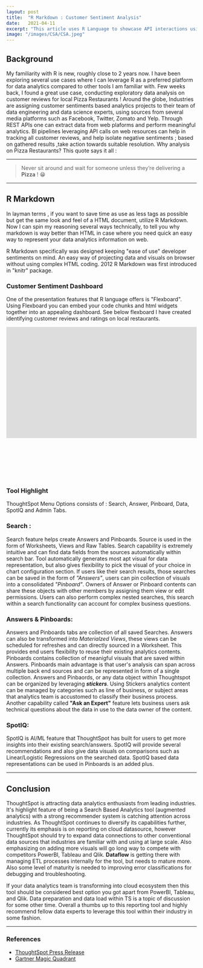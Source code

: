 ```yaml
---
layout: post
title:  "R Markdown : Customer Sentiment Analysis"
date:   2021-04-11
excerpt: "This article uses R Language to showcase API interactions using Markdown"
image: "/images/CSA/CSA.jpeg"
---
```


<h2>Background</h2>
<p>My familiarity with R is new, roughly close to 2 years now. I have been exploring several use cases where I can leverage R as a preferred platform for data analytics compared to other tools I am familiar with. Few weeks back, I found a great use case, conducting exploratory data analysis on customer reviews for local Pizza Restaurants ! Around the globe, Industries are assigning customer sentiments based analytics projects to their team of data engineering and data science experts, using sources from several media platforms such as Facebook, Twitter, Zomato and Yelp. Through REST APIs one can extract data from web plaforms and perform meaningful analytics. BI pipelines leveraging API calls on web resources can help in tracking all customer reviews, and help isolate negative sentiments ; based on gathered results ,take action towards suitable resolution. Why analysis on Pizza Restaurants? This quote says it all :</p>
<hr />  
<p>
    <blockquote>Never sit around and wait for someone unless they’re delivering a <b>Pizza</b> ! &#128513; </blockquote>
</p>
<hr />

<h2>R Markdown</h2>

<p> 
In layman terms , if you want to save time as use as less tags as possible but get the same look and feel of a HTML document, utilize R Markdown. Now I can spin my reasoning several ways technically, to tell you why markdown is way better than HTML in case where you need quick an easy way to represent your data analytics information on web. 
</p>

<p> 
R Markdown specifically was designed keeping "ease of use" developer sentiments on mind. An easy way of projecting data and visuals on browser without using complex HTML coding. 2012 R Markdown was first introduced in "knitr" package.
</p>

<h3>Customer Sentiment Dashboard</h3>
<p>One of the presentation features that R language offers is "Flexboard". Using Flexboard you can embed your code chunks and html widgets together into an appealing dashboard. See below flexboard I have created identifying customer reviews and ratings on local restaurants.</p>
<div style="overflow: hidden;position: relative; height:400px;"  >
      <iframe class="" rel="nofollow" style="height: 1000px; width: 4000px; transform: scale(0.294167) !important; transform-origin: 0px 0px;" frameborder="0" scrolling="no" 
      src="https://abhi2020-ds.github.io/flexboard_examples/"></iframe></div>

<h3>Tool Highlight</h3>
<p><span class="image right"><img src="{{ "/images/Top Menu.png" | absolute_url }}" alt="" /></span>ThoughtSpot Menu Options consists of : Search, Answer, Pinboard, Data, SpotIQ and Admin Tabs.</p>

<h3>Search : </h3>
<p> <span class="image right"><img src="{{ "/images/Search.png" | absolute_url }}" alt="" /></span>Search feature helps create Answers and Pinboards. Source is used in the form of Worksheets, Views and Raw Tables. Search capability is extremely intuitive and can find data fields from the sources automatically within search bar.  Tool automatically generates most apt visual for data representation, but also gives flexibility to pick the visual of your choice in chart configuration section. If users like their search results, those searches can be saved in the form of <i>"Answers"</i>, users can pin collection of visuals into a consolidated <i>"Pinboard"</i>. Owners of Answer or Pinboard contents can share these objects with other members by assigning them view or edit permissions. Users can also perform complex nested searches, this search within a search functionality can account for complex  business questions.
</p>

<h3>Answers & Pinboards: </h3>
<p> <span class="image right"><img src="{{ "/images/Answers.png" | absolute_url }}" alt="" /></span>Answers and Pinboards tabs are collection of all saved Searches. Answers can also be transformed into <i>Materialzed Views</i>, these views can be scheduled for refreshes and can  directly sourced in a  Worksheet. This provides end users flexibility to reuse their existing analytics contents. Pinboards contains collection of meanigful visuals that are saved within Answers. Pinboards main advantage is that user's analysis can span across multiple back end sources and can be represented in form of a single collection. Answers and Pinbaords, or any data object within Thoughtspot can be organized by leveraging <i><b>stickers</b></i>. Using Stickers analytics content can be managed by categories such as line of business, or subject areas that analytics team is accustomed to classify their business process. Another capability called <b>"Ask an Expert"</b> feature lets business users ask technical questions about the data in use to the data owner of the content.
</p>

<h3>SpotIQ: </h3>
<p> <span class="image right"><img src="{{ "/images/SpotIQ.png" | absolute_url }}" alt="" /></span>SpotIQ is AI/ML feature that ThoughtSpot has built for users to get more insights into their existing search/answers. SpotIQ will provide several recommendations and also give data visuals on comparisons such as Linear/Logistic Regressions on the searched data. SpotIQ based data representations can be used in Pinboards is an added plus.
</p>
<hr /> 

<h2> Conclusion </h2>
<p> ThoughtSpot is attracting data analytics enthusiasts from leading industries. It's highlight feature of being a Search Based Analytics tool (augmented analytics) with a strong recommender system is catching attention across industries. As ThoughtSpot continues to diversify its capabilities further, currently its emphasis is on reporting on cloud datasource, however ThoughtSpot should try to expand data connections to other conventional data sources that industries are familiar with and using at large scale. Also emphasizing on adding more visuals will go long way to compete with competitors PowerBI, Tableau and Qlik. <b>Dataflow</b> is getting there with managing ETL processes internally for the tool, but needs to mature more. Also some level of maturity is needed to improving error classifications for debugging and troubleshooting. </p>
<p>If your data analytics team is transforming into cloud ecosystem then this tool should be considered best option you got apart from PowerBI, Tableau, and Qlik. Data preparation and data load within TS is a topic of discussion for some other time. Overall a thumbs up to this reporting tool and highly recommend fellow data experts to leverage this tool within their industry in some fashion.
</p>

<hr /> 

<div class="row">
    <div class="6u 12u$(small)">
        <h3>References</h3>
        <ul>
            <li><a href="https://www.thoughtspot.com/press-releases/thoughtspot-named-a-leader-in-the-gartner-2019-magic-quadrant-for-analytics-and-business-intelligence-platforms">ThoughtSpot Press Release</a></li>
            <li><a href="https://www.gartner.com/en/research/methodologies/magic-quadrants-research">Gartner Magic Quadrant</a></li>
        </ul>
    </div>
    </div>
